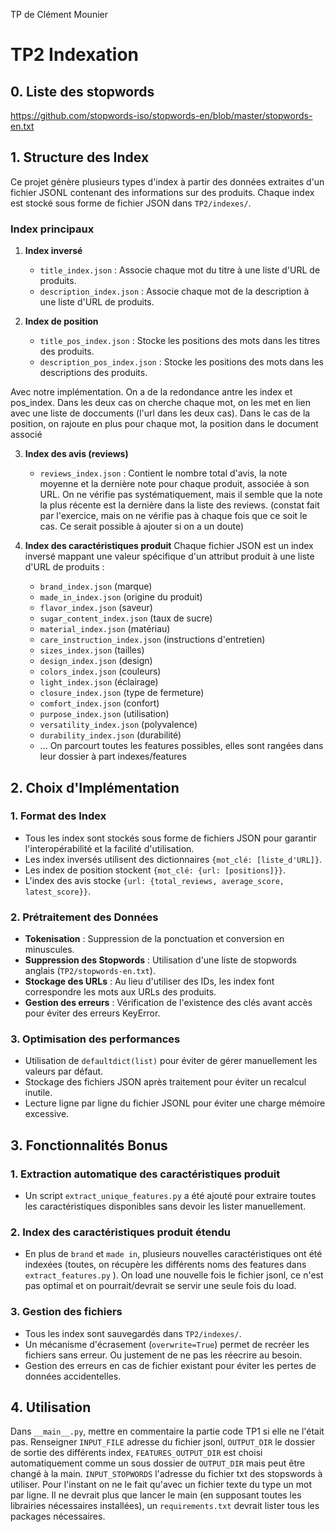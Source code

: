 TP de Clément Mounier


#  TP2 Indexation

## 0. Liste des stopwords
https://github.com/stopwords-iso/stopwords-en/blob/master/stopwords-en.txt



## 1. Structure des Index
Ce projet génère plusieurs types d'index à partir des données extraites d'un fichier JSONL contenant des informations sur des produits. Chaque index est stocké sous forme de fichier JSON dans `TP2/indexes/`.

### **Index principaux**
1. **Index inversé**
   - `title_index.json` : Associe chaque mot du titre à une liste d'URL de produits.
   - `description_index.json` : Associe chaque mot de la description à une liste d'URL de produits.

2. **Index de position**
   - `title_pos_index.json` : Stocke les positions des mots dans les titres des produits.
   - `description_pos_index.json` : Stocke les positions des mots dans les descriptions des produits.

Avec notre implémentation. On a de la redondance antre les index et pos_index. Dans les deux cas on cherche chaque mot, on les met en lien avec une liste de doccuments (l'url dans les deux cas). Dans le cas de la position, on rajoute en plus pour chaque mot, la position dans le document associé

3. **Index des avis (reviews)**
   - `reviews_index.json` : Contient le nombre total d'avis, la note moyenne et la dernière note pour chaque produit, associée à son URL. On ne vérifie pas systématiquement, mais il semble que la note la plus récente est la dernière dans la liste des reviews. (constat fait par l'exercice, mais on ne vérifie pas à chaque fois que ce soit le cas. Ce serait possible à ajouter si on a un doute)

4. **Index des caractéristiques produit**
   Chaque fichier JSON est un index inversé mappant une valeur spécifique d'un attribut produit à une liste d'URL de produits :
   - `brand_index.json` (marque)
   - `made_in_index.json` (origine du produit)
   - `flavor_index.json` (saveur)
   - `sugar_content_index.json` (taux de sucre)
   - `material_index.json` (matériau)
   - `care_instruction_index.json` (instructions d'entretien)
   - `sizes_index.json` (tailles)
   - `design_index.json` (design)
   - `colors_index.json` (couleurs)
   - `light_index.json` (éclairage)
   - `closure_index.json` (type de fermeture)
   - `comfort_index.json` (confort)
   - `purpose_index.json` (utilisation)
   - `versatility_index.json` (polyvalence)
   - `durability_index.json` (durabilité)
   - ...
    On parcourt toutes les features possibles, elles sont rangées dans leur dossier à part indexes/features

## 2. Choix d'Implémentation

### **1. Format des Index**
- Tous les index sont stockés sous forme de fichiers JSON pour garantir l'interopérabilité et la facilité d'utilisation.
- Les index inversés utilisent des dictionnaires `{mot_clé: [liste_d'URL]}`.
- Les index de position stockent `{mot_clé: {url: [positions]}}`.
- L'index des avis stocke `{url: {total_reviews, average_score, latest_score}}`.

### **2. Prétraitement des Données**
- **Tokenisation** : Suppression de la ponctuation et conversion en minuscules.
- **Suppression des Stopwords** : Utilisation d'une liste de stopwords anglais (`TP2/stopwords-en.txt`).
- **Stockage des URLs** : Au lieu d'utiliser des IDs, les index font correspondre les mots aux URLs des produits.
- **Gestion des erreurs** : Vérification de l'existence des clés avant accès pour éviter des erreurs KeyError.

### **3. Optimisation des performances**
- Utilisation de `defaultdict(list)` pour éviter de gérer manuellement les valeurs par défaut.
- Stockage des fichiers JSON après traitement pour éviter un recalcul inutile.
- Lecture ligne par ligne du fichier JSONL pour éviter une charge mémoire excessive.

## 3. Fonctionnalités Bonus

### **1. Extraction automatique des caractéristiques produit**
- Un script `extract_unique_features.py` a été ajouté pour extraire toutes les caractéristiques disponibles sans devoir les lister manuellement.

### **2. Index des caractéristiques produit étendu**
- En plus de `brand` et `made in`, plusieurs nouvelles caractéristiques ont été indexées (toutes, on récupère les différents noms des features dans `extract_features.py` ). On load une nouvelle fois le fichier jsonl, ce n'est pas optimal et on pourrait/devrait se servir une seule fois du load.

### **3. Gestion des fichiers**
- Tous les index sont sauvegardés dans `TP2/indexes/`.
- Un mécanisme d'écrasement (`overwrite=True`) permet de recréer les fichiers sans erreur. Ou justement de ne pas les réecrire au besoin.
- Gestion des erreurs en cas de fichier existant pour éviter les pertes de données accidentelles.

## 4. Utilisation
Dans `__main__.py`, mettre en commentaire la partie code TP1 si elle ne l'était pas. Renseigner `INPUT_FILE` adresse du fichier jsonl, `OUTPUT_DIR` le dossier de sortie des différents index, `FEATURES_OUTPUT_DIR` est choisi automatiquement comme un sous dossier de `OUTPUT_DIR` mais peut être changé à la main. `INPUT_STOPWORDS` l'adresse du fichier txt des stopswords à utiliser. Pour l'instant on ne le fait qu'avec un fichier texte du type un mot par ligne.
Il ne devrait plus que lancer le main (en supposant toutes les librairies nécessaires installées), un `requirements.txt` devrait lister tous les packages nécessaires.